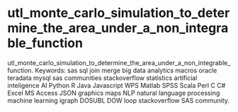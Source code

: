 # utl_monte_carlo_simulation_to_determine_the_area_under_a_non_integrable_function
utl_monte_carlo_simulation_to_determine_the_area_under_a_non_integrable_function. Keywords: sas sql join merge big data analytics macros oracle teradata mysql sas communities stackoverflow statistics artificial inteligence AI Python R Java Javascript WPS Matlab SPSS Scala Perl C C# Excel MS Access JSON graphics maps NLP natural language processing machine learning igraph DOSUBL DOW loop stackoverflow SAS community.
